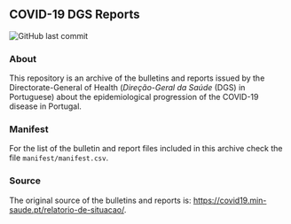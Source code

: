 ## COVID-19 DGS Reports

![GitHub last commit](https://img.shields.io/github/last-commit/ramiromagno/covid19_dgs_reports)

### About

This repository is an archive of the bulletins and reports issued by the Directorate-General of Health (*Direção-Geral da Saúde* (DGS) in Portuguese) about the epidemiological progression of the COVID-19 disease in Portugal.

### Manifest

For the list of the bulletin and report files included in this archive check the file `manifest/manifest.csv`.

### Source

The original source of the bulletins and reports is: https://covid19.min-saude.pt/relatorio-de-situacao/.